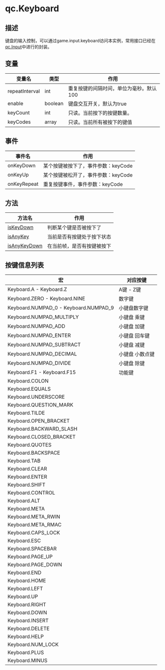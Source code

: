 # qc.Keyboard

## 描述
键盘的输入控制，可以通过game.input.keyboard访问本实例，常用接口已经在[qc.Input](Input.md)中进行的封装。

## 变量
| 变量名    | 类型    | 作用           |
| ------------- |-------------|-------------|
| repeatInterval | int | 重复按键的间隔时间，单位为毫秒。默认100 |
| enable | boolean | 键盘交互开关，默认为true |
| keyCount | int | 只读。当前按下的按键数量。 |
| keyCodes | array | 只读。当前所有被按下的键值 |

## 事件
| 事件名 | 作用 |
| ------------- |-------------|
| onKeyDown | 某个按键被按下了，事件参数：keyCode |
| onKeyUp| 某个按键被松开了，事件参数：keyCode |
| onKeyRepeat| 重复按键事件，事件参数：keyCode |

## 方法
| 方法名 | 作用 |
| ------------- |-------------|
| [isKeyDown](Keyboard_isKeyDown.md) | 判断某个键是否被按下了 |
| [isAnyKey](Keyboard_isAnyKey.md) | 当前是否有按键处于按下状态 |
| [isAnyKeyDown](Keyboard_isAnyKeyDown.md) | 在当前帧，是否有按键被按下 |

## 按键信息列表
| 宏 | 对应按键 |
| ------------- |-------------|
| Keyboard.A - Keyboard.Z | A键 - Z键 |
| Keyboard.ZERO - Keyboard.NINE | 数字键 |
| Keyboard.NUMPAD_0 - Keyboard.NUMPAD_9 | 小键盘数字键 |
| Keyboard.NUMPAD_MULTIPLY | 小键盘 乘键|
| Keyboard.NUMPAD_ADD | 小键盘 加键|
| Keyboard.NUMPAD_ENTER | 小键盘 回车键|
| Keyboard.NUMPAD_SUBTRACT | 小键盘 减键|
| Keyboard.NUMPAD_DECIMAL | 小键盘 小数点键|
| Keyboard.NUMPAD_DIVIDE | 小键盘 除键|
| Keyboard.F1 - Keyboard.F15 | 功能键 |
| Keyboard.COLON | |
| Keyboard.EQUALS | |
| Keyboard.UNDERSCORE | |
| Keyboard.QUESTION_MARK | |
| Keyboard.TILDE | |
| Keyboard.OPEN_BRACKET | |
| Keyboard.BACKWARD_SLASH | |
| Keyboard.CLOSED_BRACKET | |
| Keyboard.QUOTES | |
| Keyboard.BACKSPACE | |
| Keyboard.TAB | |
| Keyboard.CLEAR | |
| Keyboard.ENTER | |
| Keyboard.SHIFT | |
| Keyboard.CONTROL | |
| Keyboard.ALT | |
| Keyboard.META | |
| Keyboard.META_RWIN | |
| Keyboard.META_RMAC | |
| Keyboard.CAPS_LOCK | |
| Keyboard.ESC | |
| Keyboard.SPACEBAR | |
| Keyboard.PAGE_UP | |
| Keyboard.PAGE_DOWN | |
| Keyboard.END | |
| Keyboard.HOME | |
| Keyboard.LEFT | |
| Keyboard.UP | |
| Keyboard.RIGHT | |
| Keyboard.DOWN | |
| Keyboard.INSERT | |
| Keyboard.DELETE | |
| Keyboard.HELP | |
| Keyboard.NUM_LOCK | |
| Keyboard.PLUS | |
| Keyboard.MINUS | |
